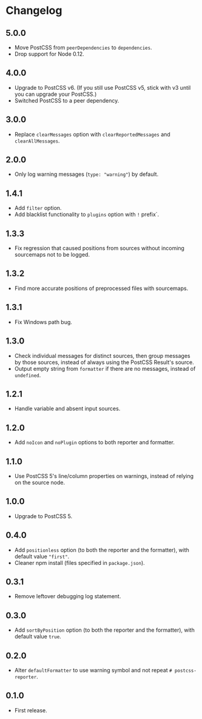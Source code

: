 # Changelog

## 5.0.0

- Move PostCSS from `peerDependencies` to `dependencies`.
- Drop support for Node 0.12.

## 4.0.0

- Upgrade to PostCSS v6. (If you still use PostCSS v5, stick with v3 until you can upgrade your PostCSS.)
- Switched PostCSS to a peer dependency.

## 3.0.0

- Replace `clearMessages` option with `clearReportedMessages` and `clearAllMessages`.

## 2.0.0

- Only log warning messages (`type: "warning"`) by default.

## 1.4.1
- Add `filter` option.
- Add blacklist functionality to `plugins` option with `!` prefix`.

## 1.3.3
- Fix regression that caused positions from sources without incoming sourcemaps not to be logged.

## 1.3.2
- Find more accurate positions of preprocessed files with sourcemaps.

## 1.3.1
- Fix Windows path bug.

## 1.3.0
- Check individual messages for distinct sources, then group messages by those sources,
  instead of always using the PostCSS Result's source.
- Output empty string from `formatter` if there are no messages, instead of `undefined`.

## 1.2.1
- Handle variable and absent input sources.

## 1.2.0
- Add `noIcon` and `noPlugin` options to both reporter and formatter.

## 1.1.0
- Use PostCSS 5's line/column properties on warnings, instead of relying on the source node.

## 1.0.0
- Upgrade to PostCSS 5.

## 0.4.0
- Add `positionless` option (to both the reporter and the formatter), with default value `"first"`.
- Cleaner npm install (files specified in `package.json`).

## 0.3.1
- Remove leftover debugging log statement.

## 0.3.0
- Add `sortByPosition` option (to both the reporter and the formatter), with default value `true`.

## 0.2.0
- Alter `defaultFormatter` to use warning symbol and not repeat `# postcss-reporter`.

## 0.1.0
- First release.
